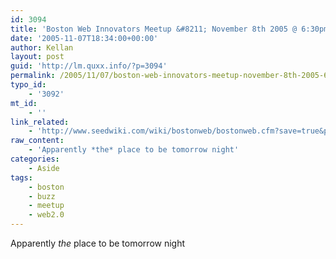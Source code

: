 ```yaml
---
id: 3094
title: 'Boston Web Innovators Meetup &#8211; November 8th 2005 @ 6:30pm'
date: '2005-11-07T18:34:00+00:00'
author: Kellan
layout: post
guid: 'http://lm.quxx.info/?p=3094'
permalink: /2005/11/07/boston-web-innovators-meetup-november-8th-2005-630pm/
typo_id:
    - '3092'
mt_id:
    - ''
link_related:
    - 'http://www.seedwiki.com/wiki/bostonweb/bostonweb.cfm?save=true&pname=bostonweb&purlname=bostonweb&wname=bostonweb'
raw_content:
    - 'Apparently *the* place to be tomorrow night'
categories:
    - Aside
tags:
    - boston
    - buzz
    - meetup
    - web2.0
---
```


Apparently *the* place to be tomorrow night